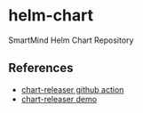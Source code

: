 # helm-chart
SmartMind Helm Chart Repository

## References

- [chart-releaser github action](https://github.com/helm/chart-releaser-action)
- [chart-releaser demo](https://github.com/helm/charts-repo-actions-demo)
